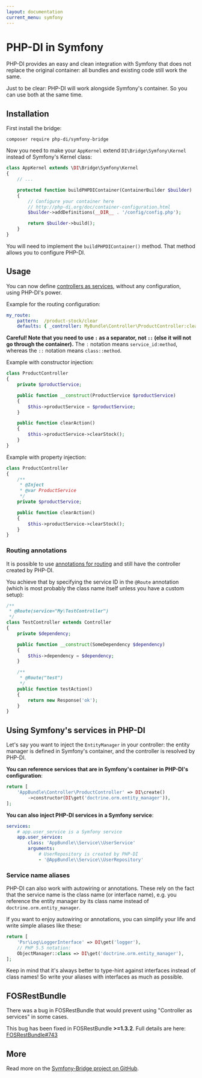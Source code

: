 ```yaml
---
layout: documentation
current_menu: symfony
---
```


# PHP-DI in Symfony

PHP-DI provides an easy and clean integration with Symfony that does not replace the original container:
all bundles and existing code still work the same.

Just to be clear: PHP-DI will work alongside Symfony's container. So you can use both at the same time.

## Installation

First install the bridge:

```
composer require php-di/symfony-bridge
```

Now you need to make your `AppKernel` extend `DI\Bridge\Symfony\Kernel` instead of Symfony's Kernel class:

```php
class AppKernel extends \DI\Bridge\Symfony\Kernel
{
    // ...

    protected function buildPHPDIContainer(ContainerBuilder $builder)
    {
        // Configure your container here
        // http://php-di.org/doc/container-configuration.html
        $builder->addDefinitions(__DIR__ . '/config/config.php');

        return $builder->build();
    }
}
```

You will need to implement the `buildPHPDIContainer()` method. That method allows you to configure PHP-DI.

## Usage

You can now define [controllers as services](http://symfony.com/doc/current/cookbook/controller/service.html),
without any configuration, using PHP-DI's power.

Example for the routing configuration:

```yaml
my_route:
    pattern:  /product-stock/clear
    defaults: { _controller: MyBundle\Controller\ProductController:clearAction }
```

**Careful! Note that you need to use `:` as a separator, not `::` (else it will not go through the container).**
The `:` notation means `service_id:method`, whereas the `::` notation means `class::method`.

Example with constructor injection:

```php
class ProductController
{
    private $productService;

    public function __construct(ProductService $productService)
    {
        $this->productService = $productService;
    }

    public function clearAction()
    {
        $this->productService->clearStock();
    }
}
```

Example with property injection:

```php
class ProductController
{
    /**
     * @Inject
     * @var ProductService
     */
    private $productService;

    public function clearAction()
    {
        $this->productService->clearStock();
    }
}
```

### Routing annotations

It is possible to use [annotations for routing](http://richardmiller.co.uk/2011/10/25/symfony2-routing-to-controller-as-service-with-annotations/) and still have the controller created by PHP-DI.

You achieve that by specifying the service ID in the `@Route` annotation (which is most probably the class name itself unless you have a custom setup):

```php
/**
 * @Route(service="My\TestController")
 */
class TestController extends Controller
{
    private $dependency;

    public function __construct(SomeDependency $dependency)
    {
        $this->dependency = $dependency;
    }

    /**
     * @Route("test")
     */
    public function testAction()
    {
        return new Response('ok');
    }
}
```


## Using Symfony's services in PHP-DI

Let's say you want to inject the `EntityManager` in your controller: the entity manager is defined
in Symfony's container, and the controller is resolved by PHP-DI.

**You can reference services that are in Symfony's container in PHP-DI's configuration**:

```php
return [
    'AppBundle\Controller\ProductController' => DI\create()
        ->constructor(DI\get('doctrine.orm.entity_manager')),
];
```

**You can also inject PHP-DI services in a Symfony service**:

```yaml
services:
    # app.user_service is a Symfony service
    app.user_service:
        class: 'AppBundle\\Service\\UserService'
        arguments:
            # UserRepository is created by PHP-DI
            - '@AppBundle\\Service\\UserRepository'
```

### Service name aliases

PHP-DI can also work with autowiring or annotations. These rely on the fact that the service name
is the class name (or interface name), e.g. you reference the entity manager by its class name
instead of `doctrine.orm.entity_manager`.

If you want to enjoy autowiring or annotations, you can simplify your life and write simple aliases
like these:

```php
return [
    'Psr\Log\LoggerInterface' => DI\get('logger'),
    // PHP 5.5 notation:
    ObjectManager::class => DI\get('doctrine.orm.entity_manager'),
];
```

Keep in mind that it's always better to type-hint against interfaces instead of class names!
So write your aliases with interfaces as much as possible.


## FOSRestBundle

There was a bug in FOSRestBundle that would prevent using "Controller as services" in some cases.

This bug has been fixed in FOSRestBundle **>=1.3.2**. Full details are here: [FOSRestBundle#743](https://github.com/FriendsOfSymfony/FOSRestBundle/pull/743)


## More

Read more on the [Symfony-Bridge project on GitHub](https://github.com/PHP-DI/Symfony-Bridge).
